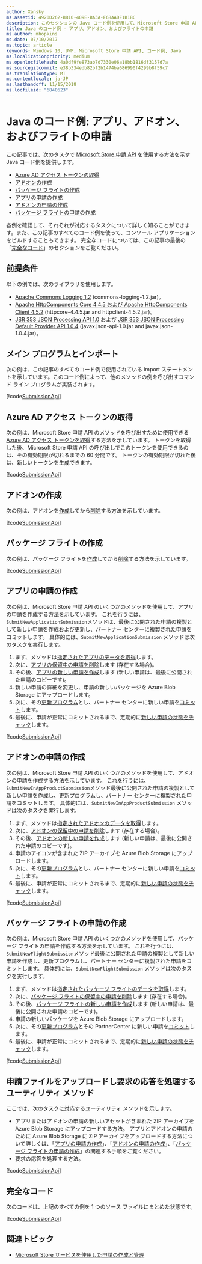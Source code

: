 ```yaml
---
author: Xansky
ms.assetid: 4920D262-B810-409E-BA3A-F68AADF1B1BC
description: このセクションの Java コード例を使用して、Microsoft Store 申請 API を使用する方法をご確認ください。
title: Java のコード例 - アプリ、アドオン、およびフライトの申請
ms.author: mhopkins
ms.date: 07/10/2017
ms.topic: article
keywords: Windows 10, UWP, Microsoft Store 申請 API, コード例, Java
ms.localizationpriority: medium
ms.openlocfilehash: 4a0df9fe873ab7d7330e06a18bb1816df3157d7a
ms.sourcegitcommit: e38b334edb82bf2b1474ba686990f4299b8f59c7
ms.translationtype: MT
ms.contentlocale: ja-JP
ms.lasthandoff: 11/15/2018
ms.locfileid: "6840623"
---
```

# <a name="java-sample-submissions-for-apps-add-ons-and-flights"></a>Java のコード例: アプリ、アドオン、およびフライトの申請

この記事では、次のタスクで [Microsoft Store 申請 API](create-and-manage-submissions-using-windows-store-services.md) を使用する方法を示す Java コード例を提供します。

* [Azure AD アクセス トークンの取得](#token)
* [アドオンの作成](#create-add-on)
* [パッケージ フライトの作成](#create-package-flight)
* [アプリの申請の作成](#create-app-submission)
* [アドオンの申請の作成](#create-add-on-submission)
* [パッケージ フライトの申請の作成](#create-flight-submission)

各例を確認して、それぞれが対応するタスクについて詳しく知ることができます。また、この記事のすべてのコード例を使って、コンソール アプリケーションをビルドすることもできます。 完全なコードについては、この記事の最後の「[完全なコード](java-code-examples-for-the-windows-store-submission-api.md#code-listing)」のセクションをご覧ください。

## <a name="prerequisites"></a>前提条件

以下の例では、次のライブラリを使用します。

* [Apache Commons Logging 1.2](http://commons.apache.org/proper/commons-logging)  (commons-logging-1.2.jar)。
* [Apache HttpComponents Core 4.4.5 および Apache HttpComponents Client 4.5.2](https://hc.apache.org/) (httpcore-4.4.5.jar and httpclient-4.5.2.jar)。
* [JSR 353 JSON Processing API 1.0](https://mvnrepository.com/artifact/javax.json/javax.json-api/1.0) および [JSR 353 JSON Processing Default Provider API 1.0.4](https://mvnrepository.com/artifact/org.glassfish/javax.json/1.0.4) (javax.json-api-1.0.jar and javax.json-1.0.4.jar)。

## <a name="main-program-and-imports"></a>メイン プログラムとインポート

次の例は、この記事のすべてのコード例で使用されている import ステートメントを示しています。このコード例によって、他のメソッドの例を呼び出すコマンド ライン プログラムが実装されます。

[!code[SubmissionApi](./code/StoreServicesExamples_Submission/java/MainExample.java#L1-L64)]

<span id="token" />

## <a name="obtain-an-azure-ad-access-token"></a>Azure AD アクセス トークンの取得

次の例は、Microsoft Store 申請 API のメソッドを呼び出すために使用できる [Azure AD アクセス トークンを取得](create-and-manage-submissions-using-windows-store-services.md#obtain-an-azure-ad-access-token)する方法を示しています。 トークンを取得した後、Microsoft Store 申請 API の呼び出しでこのトークンを使用できるのは、その有効期限が切れるまでの 60 分間です。 トークンの有効期限が切れた後は、新しいトークンを生成できます。

[!code[SubmissionApi](./code/StoreServicesExamples_Submission/java/CompleteExample.java#L65-L95)]

<span id="create-add-on" />

## <a name="create-an-add-on"></a>アドオンの作成

次の例は、アドオンを[作成](create-an-add-on.md)してから[削除](delete-an-add-on.md)する方法を示しています。

[!code[SubmissionApi](./code/StoreServicesExamples_Submission/java/CompleteExample.java#L310-L345)]

<span id="create-package-flight" />

## <a name="create-a-package-flight"></a>パッケージ フライトの作成

次の例は、パッケージ フライトを[作成](create-a-flight.md)してから[削除](delete-a-flight.md)する方法を示しています。

[!code[SubmissionApi](./code/StoreServicesExamples_Submission/java/CompleteExample.java#L185-L221)]

<span id="create-app-submission" />

## <a name="create-an-app-submission"></a>アプリの申請の作成

次の例は、Microsoft Store 申請 API のいくつかのメソッドを使用して、アプリの申請を作成する方法を示しています。 これを行うには、```SubmitNewApplicationSubmission```メソッドは、最後に公開された申請の複製として新しい申請を作成および更新し、パートナー センターに複製された申請をコミットします。 具体的には、```SubmitNewApplicationSubmission``` メソッドは次のタスクを実行します。

1. まず、メソッドは[指定されたアプリのデータを取得](get-an-app.md)します。
2. 次に、[アプリの保留中の申請を削除](delete-an-app-submission.md)します (存在する場合)。
3. その後、[アプリの新しい申請を作成](create-an-app-submission.md)します (新しい申請は、最後に公開された申請のコピーです)。
4. 新しい申請の詳細を変更し、申請の新しいパッケージを Azure Blob Storage にアップロードします。
5. 次に、その[更新プログラム](update-an-app-submission.md)とし、パートナー センターに新しい申請を[コミット](commit-an-app-submission.md)します。
6. 最後に、申請が正常にコミットされるまで、定期的に[新しい申請の状態をチェック](get-status-for-an-app-submission.md)します。

[!code[SubmissionApi](./code/StoreServicesExamples_Submission/java/CompleteExample.java#L97-L183)]

<span id="create-add-on-submission" />

## <a name="create-an-add-on-submission"></a>アドオンの申請の作成

次の例は、Microsoft Store 申請 API のいくつかのメソッドを使用して、アドオンの申請を作成する方法を示しています。 これを行うには、```SubmitNewInAppProductSubmission```メソッド最後に公開された申請の複製として新しい申請を作成し、更新プログラムし、パートナー センターに複製された申請をコミットします。 具体的には、```SubmitNewInAppProductSubmission``` メソッドは次のタスクを実行します。

1. まず、メソッドは[指定されたアドオンのデータを取得](get-an-add-on.md)します。
2. 次に、[アドオンの保留中の申請を削除](delete-an-add-on-submission.md)します (存在する場合)。
3. その後、[アドオンの新しい申請を作成](create-an-add-on-submission.md)します (新しい申請は、最後に公開された申請のコピーです)。
4. 申請のアイコンが含まれた ZIP アーカイブを Azure Blob Storage にアップロードします。
5. 次に、その[更新プログラム](update-an-add-on-submission.md)とし、パートナー センターに新しい申請を[コミット](commit-an-add-on-submission.md)します。
6. 最後に、申請が正常にコミットされるまで、定期的に[新しい申請の状態をチェック](get-status-for-an-add-on-submission.md)します。

[!code[SubmissionApi](./code/StoreServicesExamples_Submission/java/CompleteExample.java#L347-L431)]

<span id="create-flight-submission" />

## <a name="create-a-package-flight-submission"></a>パッケージ フライトの申請の作成

次の例は、Microsoft Store 申請 API のいくつかのメソッドを使用して、パッケージ フライトの申請を作成する方法を示しています。 これを行うには、```SubmitNewFlightSubmission```メソッド最後に公開された申請の複製として新しい申請を作成し、更新プログラムし、パートナー センターに複製された申請をコミットします。 具体的には、```SubmitNewFlightSubmission``` メソッドは次のタスクを実行します。

1. まず、メソッドは[指定されたパッケージ フライトのデータを取得](get-a-flight.md)します。
2. 次に、[パッケージ フライトの保留中の申請を削除](delete-a-flight-submission.md)します (存在する場合)。
3. その後、[パッケージ フライトの新しい申請を作成](create-a-flight-submission.md)します (新しい申請は、最後に公開された申請のコピーです)。
4. 申請の新しいパッケージを Azure Blob Storage にアップロードします。
5. 次に、その[更新プログラム](update-a-flight-submission.md)とその PartnerCenter に新しい申請を[コミット](commit-a-flight-submission.md)します。
6. 最後に、申請が正常にコミットされるまで、定期的に[新しい申請の状態をチェック](get-status-for-a-flight-submission.md)します。

[!code[SubmissionApi](./code/StoreServicesExamples_Submission/java/CompleteExample.java#L223-L308)]

<span id="utilities" />

## <a name="utility-methods-to-upload-submission-files-and-handle-request-responses"></a>申請ファイルをアップロードし要求の応答を処理するユーティリティ メソッド

ここでは、次のタスクに対応するユーティリティ メソッドを示します。

* アプリまたはアドオンの申請の新しいアセットが含まれた ZIP アーカイブを Azure Blob Storage にアップロードする方法。 アプリとアドオンの申請のために Azure Blob Storage に ZIP アーカイブをアップロードする方法について詳しくは、「[アプリの申請の作成](manage-app-submissions.md#create-an-app-submission)」、「[アドオンの申請の作成](manage-add-on-submissions.md#create-an-add-on-submission)」、「[パッケージ フライトの申請の作成](manage-flight-submissions.md#create-a-package-flight-submission)」の関連する手順をご覧ください。
* 要求の応答を処理する方法。

[!code[SubmissionApi](./code/StoreServicesExamples_Submission/java/CompleteExample.java#L433-L490)]

<span id="code-listing" />

## <a name="complete-code-listing"></a>完全なコード

次のコードは、上記のすべての例を 1 つのソース ファイルにまとめた状態です。

[!code[SubmissionApi](./code/StoreServicesExamples_Submission/java/CompleteExample.java#L1-L491)]

## <a name="related-topics"></a>関連トピック

* [Microsoft Store サービスを使用した申請の作成と管理](create-and-manage-submissions-using-windows-store-services.md)
